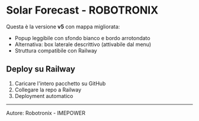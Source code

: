 # Solar Forecast - ROBOTRONIX

Questa è la versione **v5** con mappa migliorata:
- Popup leggibile con sfondo bianco e bordo arrotondato
- Alternativa: box laterale descrittivo (attivabile dal menu)
- Struttura compatibile con Railway

## Deploy su Railway
1. Caricare l'intero pacchetto su GitHub
2. Collegare la repo a Railway
3. Deployment automatico

---
Autore: Robotronix - IMEPOWER
